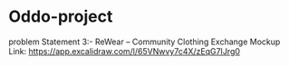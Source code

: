 # Oddo-project
problem Statement 3:- ReWear – Community Clothing Exchange
Mockup Link: https://app.excalidraw.com/l/65VNwvy7c4X/zEqG7IJrg0
